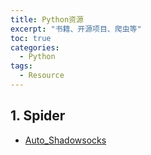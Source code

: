```yaml
---
title: Python资源
excerpt: "书籍、开源项目、爬虫等"
toc: true
categories:
  - Python
tags:
  - Resource
---
```


## 1. Spider
- [Auto_Shadowsocks](https://github.com/VonSdite/Auto_Shadowsocks)
